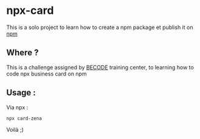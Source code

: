 # npx-card

This is a solo project to learn how to create a npm package et publish it on [npm](https://www.npmjs.com)

## Where ?

This is a challenge assigned by [BECODE](https://becode.org/) training center, to learning how to code npx business card on npm

## Usage :

Via npx :

    npx card-zena

Voilà ;)

